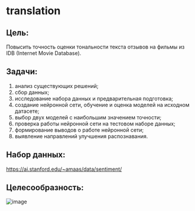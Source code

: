 # translation
## Цель: 
Повысить точность оценки тональности текста отзывов на фильмы из IDB (Internet Movie Database).
## Задачи:
1. анализ существующих решений;
2. сбор данных;
3. исследование набора данных и предварительная подготовка;
4. создание нейронной сети, обучение и оценка моделей на исходном датасете;
5. выбор двух моделей с наибольшим значением точности;
6. проверка работы нейронной сети на тестовом наборе данных;
7. формирование выводов о работе нейронной сети;
8. выявление направлений улучшения распознавания.
## Набор данных:
https://ai.stanford.edu/~amaas/data/sentiment/
## Целесообразность:
![image](https://user-images.githubusercontent.com/119978648/234862544-03f35301-cd97-487e-8800-89d0930add03.png)
